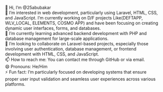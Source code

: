 👋 Hi, I’m @25abubakar  
👀 I’m interested in web development, particularly using Laravel, HTML, CSS, and JavaScript. I’m currently working on D/F projects Like(DEFTAPP, WLV_LOCAL, ELEMENTS, COSMO APP) and have been focusing on creating dynamic user interfaces, forms, and databases.  
🌱 I’m currently learning advanced backend development with PHP and database management for large-scale applications.  
💞️ I’m looking to collaborate on Laravel-based projects, especially those involving user authentication, database management, or frontend development with HTML, CSS, and JavaScript.  
📫 How to reach me: You can contact me through GitHub or via email.  
😄 Pronouns: He/Him  
⚡ Fun fact: I’m particularly focused on developing systems that ensure proper user input validation and seamless user experiences across various platforms.  
